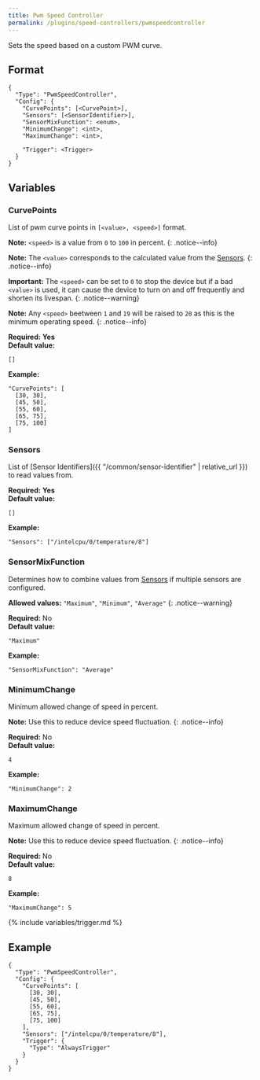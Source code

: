 ```yaml
---
title: Pwm Speed Controller
permalink: /plugins/speed-controllers/pwmspeedcontroller
---
```


Sets the speed based on a custom PWM curve.

## Format

~~~
{
  "Type": "PwmSpeedController",
  "Config": {
    "CurvePoints": [<CurvePoint>],
    "Sensors": [<SensorIdentifier>],
    "SensorMixFunction": <enum>,
    "MinimumChange": <int>,
    "MaximumChange": <int>,

    "Trigger": <Trigger>
  }
}
~~~

## Variables

### CurvePoints
<div class="variable-block" markdown="block">

List of pwm curve points in `[<value>, <speed>]` format.

**Note:** `<speed>` is a value from `0` to `100` in percent.
{: .notice--info}

**Note:** The `<value>` corresponds to the calculated value from the [Sensors](#sensors).
{: .notice--info}

**Important:** The `<speed>` can be set to `0` to stop the device but if a bad `<value>` is used, it can cause the device to turn on and off frequently and shorten its livespan.
{: .notice--warning}

**Note:** Any `<speed>` beetween `1` and `19` will be raised to `20` as this is the minimum operating speed.
{: .notice--info}

**Required:** **Yes**<br>
**Default value:**
~~~
[]
~~~
**Example:**
~~~
"CurvePoints": [
  [30, 30],
  [45, 50],
  [55, 60],
  [65, 75],
  [75, 100]
]
~~~

</div>

### Sensors
<div class="variable-block" markdown="block">

List of [Sensor Identifiers]({{ "/common/sensor-identifier" | relative_url }}) to read values from.

**Required:** **Yes**<br>
**Default value:**
~~~
[]
~~~
**Example:**
~~~
"Sensors": ["/intelcpu/0/temperature/8"]
~~~

</div>

### SensorMixFunction
<div class="variable-block" markdown="block">

Determines how to combine values from [Sensors](#sensors) if multiple sensors are configured.

**Allowed values:** `"Maximum"`, `"Minimum"`, `"Average"`
{: .notice--warning}

**Required:** No<br>
**Default value:**
~~~
"Maximum"
~~~
**Example:**
~~~
"SensorMixFunction": "Average"
~~~

</div>

### MinimumChange
<div class="variable-block" markdown="block">

Minimum allowed change of speed in percent.

**Note:** Use this to reduce device speed fluctuation.
{: .notice--info}

**Required:** No<br>
**Default value:**
~~~
4
~~~
**Example:**
~~~
"MinimumChange": 2
~~~

</div>

### MaximumChange
<div class="variable-block" markdown="block">

Maximum allowed change of speed in percent.

**Note:** Use this to reduce device speed fluctuation.
{: .notice--info}

**Required:** No<br>
**Default value:**
~~~
8
~~~
**Example:**
~~~
"MaximumChange": 5
~~~

</div>

{% include variables/trigger.md %}

## Example

~~~
{
  "Type": "PwmSpeedController", 
  "Config": {
    "CurvePoints": [
      [30, 30],
      [45, 50],
      [55, 60],
      [65, 75],
      [75, 100]
    ],
    "Sensors": ["/intelcpu/0/temperature/8"],
    "Trigger": {
      "Type": "AlwaysTrigger"
    }
  }
}
~~~